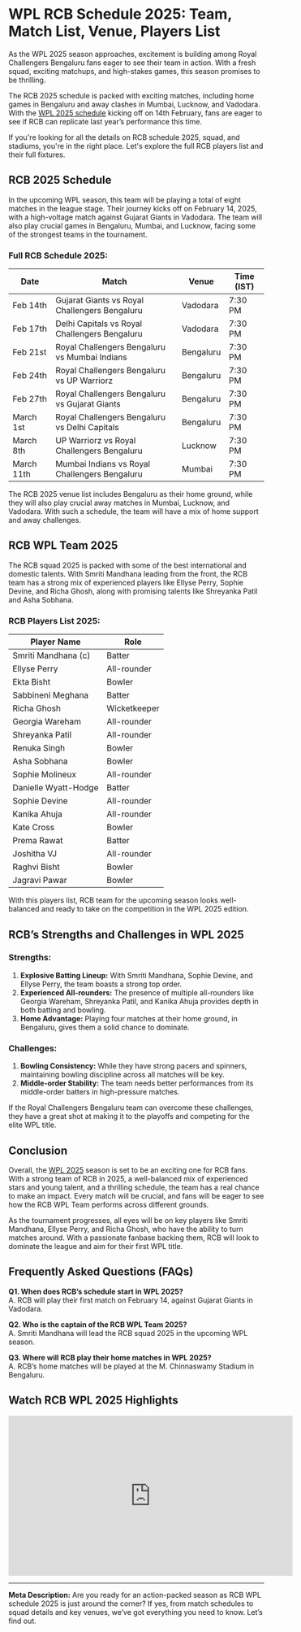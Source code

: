 # WPL RCB Schedule 2025: Team, Match List, Venue, Players List

As the WPL 2025 season approaches, excitement is building among Royal Challengers Bengaluru fans eager to see their team in action. With a fresh squad, exciting matchups, and high-stakes games, this season promises to be thrilling.

The RCB 2025 schedule is packed with exciting matches, including home games in Bengaluru and away clashes in Mumbai, Lucknow, and Vadodara. With the [WPL 2025 schedule](https://crictrends.in/wpl-schedule/) kicking off on 14th February, fans are eager to see if RCB can replicate last year’s performance this time.

If you're looking for all the details on RCB schedule 2025, squad, and stadiums, you're in the right place. Let's explore the full RCB players list and their full fixtures.

## RCB 2025 Schedule

In the upcoming WPL season, this team will be playing a total of eight matches in the league stage. Their journey kicks off on February 14, 2025, with a high-voltage match against Gujarat Giants in Vadodara. The team will also play crucial games in Bengaluru, Mumbai, and Lucknow, facing some of the strongest teams in the tournament.

### Full RCB Schedule 2025:

| Date       | Match                                             | Venue     | Time (IST) |
|------------|--------------------------------------------------|-----------|------------|
| Feb 14th   | Gujarat Giants vs Royal Challengers Bengaluru   | Vadodara  | 7:30 PM    |
| Feb 17th   | Delhi Capitals vs Royal Challengers Bengaluru   | Vadodara  | 7:30 PM    |
| Feb 21st   | Royal Challengers Bengaluru vs Mumbai Indians   | Bengaluru | 7:30 PM    |
| Feb 24th   | Royal Challengers Bengaluru vs UP Warriorz      | Bengaluru | 7:30 PM    |
| Feb 27th   | Royal Challengers Bengaluru vs Gujarat Giants   | Bengaluru | 7:30 PM    |
| March 1st  | Royal Challengers Bengaluru vs Delhi Capitals   | Bengaluru | 7:30 PM    |
| March 8th  | UP Warriorz vs Royal Challengers Bengaluru      | Lucknow   | 7:30 PM    |
| March 11th | Mumbai Indians vs Royal Challengers Bengaluru   | Mumbai    | 7:30 PM    |

The RCB 2025 venue list includes Bengaluru as their home ground, while they will also play crucial away matches in Mumbai, Lucknow, and Vadodara. With such a schedule, the team will have a mix of home support and away challenges.

## RCB WPL Team 2025

The RCB squad 2025 is packed with some of the best international and domestic talents. With Smriti Mandhana leading from the front, the RCB team has a strong mix of experienced players like Ellyse Perry, Sophie Devine, and Richa Ghosh, along with promising talents like Shreyanka Patil and Asha Sobhana.

### RCB Players List 2025:

| Player Name          | Role        |
|----------------------|------------|
| Smriti Mandhana (c) | Batter     |
| Ellyse Perry        | All-rounder |
| Ekta Bisht          | Bowler     |
| Sabbineni Meghana   | Batter     |
| Richa Ghosh        | Wicketkeeper |
| Georgia Wareham    | All-rounder |
| Shreyanka Patil     | All-rounder |
| Renuka Singh       | Bowler     |
| Asha Sobhana       | Bowler     |
| Sophie Molineux    | All-rounder |
| Danielle Wyatt-Hodge | Batter     |
| Sophie Devine      | All-rounder |
| Kanika Ahuja       | All-rounder |
| Kate Cross         | Bowler     |
| Prema Rawat        | Batter     |
| Joshitha VJ        | All-rounder |
| Raghvi Bisht       | Bowler     |
| Jagravi Pawar      | Bowler     |

With this players list, RCB team for the upcoming season looks well-balanced and ready to take on the competition in the WPL 2025 edition.

## RCB’s Strengths and Challenges in WPL 2025

### Strengths:
1. **Explosive Batting Lineup:** With Smriti Mandhana, Sophie Devine, and Ellyse Perry, the team boasts a strong top order.
2. **Experienced All-rounders:** The presence of multiple all-rounders like Georgia Wareham, Shreyanka Patil, and Kanika Ahuja provides depth in both batting and bowling.
3. **Home Advantage:** Playing four matches at their home ground, in Bengaluru, gives them a solid chance to dominate.

### Challenges:
1. **Bowling Consistency:** While they have strong pacers and spinners, maintaining bowling discipline across all matches will be key.
2. **Middle-order Stability:** The team needs better performances from its middle-order batters in high-pressure matches.

If the Royal Challengers Bengaluru team can overcome these challenges, they have a great shot at making it to the playoffs and competing for the elite WPL title.

## Conclusion

Overall, the [WPL 2025](https://crictrends.in/wpl-schedule/) season is set to be an exciting one for RCB fans. With a strong team of RCB in 2025, a well-balanced mix of experienced stars and young talent, and a thrilling schedule, the team has a real chance to make an impact. Every match will be crucial, and fans will be eager to see how the RCB WPL Team performs across different grounds.

As the tournament progresses, all eyes will be on key players like Smriti Mandhana, Ellyse Perry, and Richa Ghosh, who have the ability to turn matches around. With a passionate fanbase backing them, RCB will look to dominate the league and aim for their first WPL title.

## Frequently Asked Questions (FAQs)

**Q1. When does RCB’s schedule start in WPL 2025?**  
A. RCB will play their first match on February 14, against Gujarat Giants in Vadodara.

**Q2. Who is the captain of the RCB WPL Team 2025?**  
A. Smriti Mandhana will lead the RCB squad 2025 in the upcoming WPL season.

**Q3. Where will RCB play their home matches in WPL 2025?**  
A. RCB’s home matches will be played at the M. Chinnaswamy Stadium in Bengaluru.

## Watch RCB WPL 2025 Highlights

<iframe width="560" height="315" src="https://www.youtube.com/embed/hON4gpakWWM" frameborder="0" allowfullscreen></iframe>

---

**Meta Description:** Are you ready for an action-packed season as RCB WPL schedule 2025 is just around the corner? If yes, from match schedules to squad details and key venues, we’ve got everything you need to know. Let’s find out.
